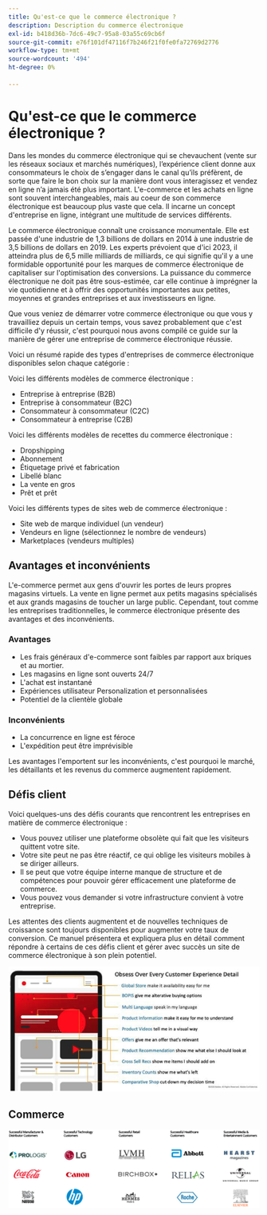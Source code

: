 ```yaml
---
title: Qu'est-ce que le commerce électronique ?
description: Description du commerce électronique
exl-id: b418d36b-7dc6-49c7-95a8-03a55c69cb6f
source-git-commit: e76f101df47116f7b246f21f0fe0fa72769d2776
workflow-type: tm+mt
source-wordcount: '494'
ht-degree: 0%

---
```


# Qu&#39;est-ce que le commerce électronique ?

Dans les mondes du commerce électronique qui se chevauchent (vente sur les réseaux sociaux et marchés numériques), l’expérience client donne aux consommateurs le choix de s’engager dans le canal qu’ils préfèrent, de sorte que faire le bon choix sur la manière dont vous interagissez et vendez en ligne n’a jamais été plus important. L&#39;e-commerce et les achats en ligne sont souvent interchangeables, mais au coeur de son commerce électronique est beaucoup plus vaste que cela. Il incarne un concept d&#39;entreprise en ligne, intégrant une multitude de services différents.

Le commerce électronique connaît une croissance monumentale. Elle est passée d&#39;une industrie de 1,3 billions de dollars en 2014 à une industrie de 3,5 billions de dollars en 2019. Les experts prévoient que d&#39;ici 2023, il atteindra plus de 6,5 mille milliards de milliards, ce qui signifie qu&#39;il y a une formidable opportunité pour les marques de commerce électronique de capitaliser sur l&#39;optimisation des conversions. La puissance du commerce électronique ne doit pas être sous-estimée, car elle continue à imprégner la vie quotidienne et à offrir des opportunités importantes aux petites, moyennes et grandes entreprises et aux investisseurs en ligne.

Que vous veniez de démarrer votre commerce électronique ou que vous y travailliez depuis un certain temps, vous savez probablement que c&#39;est difficile d&#39;y réussir, c&#39;est pourquoi nous avons compilé ce guide sur la manière de gérer une entreprise de commerce électronique réussie.

Voici un résumé rapide des types d&#39;entreprises de commerce électronique disponibles selon chaque catégorie :

Voici les différents modèles de commerce électronique :

- Entreprise à entreprise (B2B)
- Entreprise à consommateur (B2C)
- Consommateur à consommateur (C2C)
- Consommateur à entreprise (C2B)

Voici les différents modèles de recettes du commerce électronique :

- Dropshipping
- Abonnement
- Étiquetage privé et fabrication
- Libellé blanc
- La vente en gros
- Prêt et prêt

Voici les différents types de sites web de commerce électronique :

- Site web de marque individuel (un vendeur)
- Vendeurs en ligne (sélectionnez le nombre de vendeurs)
- Marketplaces (vendeurs multiples)

## Avantages et inconvénients

L&#39;e-commerce permet aux gens d&#39;ouvrir les portes de leurs propres magasins virtuels. La vente en ligne permet aux petits magasins spécialisés et aux grands magasins de toucher un large public. Cependant, tout comme les entreprises traditionnelles, le commerce électronique présente des avantages et des inconvénients.

### Avantages

- Les frais généraux d&#39;e-commerce sont faibles par rapport aux briques et au mortier.
- Les magasins en ligne sont ouverts 24/7
- L&#39;achat est instantané
- Expériences utilisateur Personalization et personnalisées
- Potentiel de la clientèle globale

### Inconvénients

- La concurrence en ligne est féroce
- L&#39;expédition peut être imprévisible

Les avantages l&#39;emportent sur les inconvénients, c&#39;est pourquoi le marché, les détaillants et les revenus du commerce augmentent rapidement.

## Défis client

Voici quelques-uns des défis courants que rencontrent les entreprises en matière de commerce électronique :

- Vous pouvez utiliser une plateforme obsolète qui fait que les visiteurs quittent votre site.
- Votre site peut ne pas être réactif, ce qui oblige les visiteurs mobiles à se diriger ailleurs.
- Il se peut que votre équipe interne manque de structure et de compétences pour pouvoir gérer efficacement une plateforme de commerce.
- Vous pouvez vous demander si votre infrastructure convient à votre entreprise.

Les attentes des clients augmentent et de nouvelles techniques de croissance sont toujours disponibles pour augmenter votre taux de conversion. Ce manuel présentera et expliquera plus en détail comment répondre à certains de ces défis client et gérer avec succès un site de commerce électronique à son plein potentiel.

![La valeur de la technologie commerciale](../../assets/playbooks/commerce-tech.png)

## Commerce

![La valeur de la technologie commerciale](../../assets/playbooks/commerce-industries.png)
